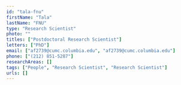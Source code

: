 ```yaml
---
id: "tala-fnu"
firstName: "Tala"
lastName: "FNU"
type: "Research Scientist"
photo: ""
titles: ["Postdoctoral Research Scientist"]
letters: ["PhD"]
email: ["af2739@cumc.columbia.edu", "af2739@cumc.columbia.edu"]
phone: ["(212) 851-5287"]
researchAreas: []
tags: ["People", "Research Scientist", "Research Scientist"]
urls: []
---
```

